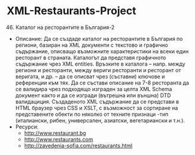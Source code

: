# XML-Restaurants-Project

46. Каталог на ресторантите в България-2
- Описание: Да се създаде каталог на ресторантите в България по региони, базиран на XML документи с текстово и графично съдържание, описващо възможните характеристики на всеки един ресторант в страната. Каталогът да представя графичното съдържание чрез XML entities. Връзките в каталога – напр. между региони и ресторанти, между вериги ресторанти и ресторант от веригата, и др. – да се описват чрез (съставни) ключове и референции към тях. Да се състави описание на 7-8 ресторанта да се валидира чрез подходящо изграден за целта XML Schema документ както и да се изгради (вътрешна или външна) DTD валидациция. Създаденото XML съдържание да се представи в HTML браузер чрез CSS и XSLT, с възможност за сортиране на представените обекти по няколко от техните признаци -тип (италиански, рибен, универсален, азиатски, вегетариански и т.н.). 
- Ресурси: 
  - http://www.restaurant.bg
  - http://www.restaurants.com
  - http://zavedenia-sofia.com/restaurants.html
